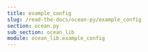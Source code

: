 ```yaml
---
title: example_config
slug: /read-the-docs/ocean-py/example_config
section: ocean.py
sub_section: ocean_lib
module: ocean_lib.example_config
---
```

